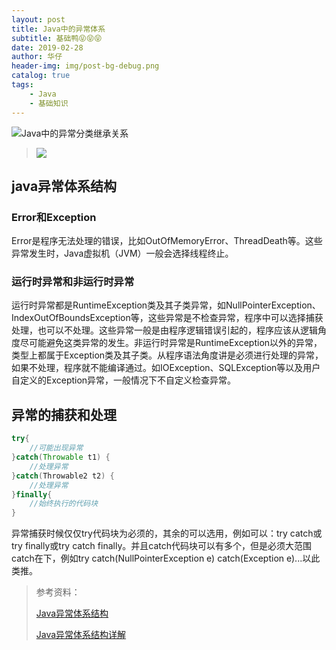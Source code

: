 ```yaml
---
layout: post
title: Java中的异常体系
subtitle: 基础鸭😝😝😝
date: 2019-02-28
author: 华仔
header-img: img/post-bg-debug.png
catalog: true
tags:
    - Java
    - 基础知识
---
```


![Java中的异常分类继承关系](http://blog-ipic.yananhuazai.cn/FugNDyJLNH-k0azNsv7H_cOtfcWn "Java中的异常分类继承关系")

> ![](http://blog-ipic.yananhuazai.cn/FrbaC4BXRigkMeIRk7UAyFqodFNH)



## java异常体系结构

### Error和Exception

Error是程序无法处理的错误，比如OutOfMemoryError、ThreadDeath等。这些异常发生时，Java虚拟机（JVM）一般会选择线程终止。



### 运行时异常和非运行时异常

​	运行时异常都是RuntimeException类及其子类异常，如NullPointerException、IndexOutOfBoundsException等，这些异常是不检查异常，程序中可以选择捕获处理，也可以不处理。这些异常一般是由程序逻辑错误引起的，程序应该从逻辑角度尽可能避免这类异常的发生。
​	非运行时异常是RuntimeException以外的异常，类型上都属于Exception类及其子类。从程序语法角度讲是必须进行处理的异常，如果不处理，程序就不能编译通过。如IOException、SQLException等以及用户自定义的Exception异常，一般情况下不自定义检查异常。



## 异常的捕获和处理

```java
try{
    //可能出现异常
}catch(Throwable t1) {
    //处理异常
}catch(Throwable2 t2) {
    //处理异常
}finally{
    //始终执行的代码块
}
```

异常捕获时候仅仅try代码块为必须的，其余的可以选用，例如可以：try catch或try finally或try catch finally。并且catch代码块可以有多个，但是必须大范围catch在下，例如try catch(NullPointerException e) catch(Exception e)...以此类推。




> 参考资料：
>
> [Java异常体系结构](https://blog.csdn.net/Junlixxu/article/details/6096266)
>
> [Java异常体系结构详解](https://www.cnblogs.com/hainange/p/6334042.html)